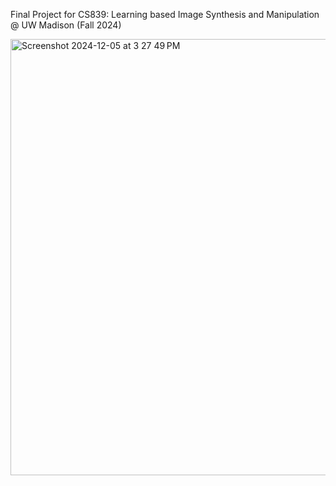 Final Project for CS839: Learning based Image Synthesis and Manipulation @ UW Madison (Fall 2024)

<img width="698" alt="Screenshot 2024-12-05 at 3 27 49 PM" src="https://github.com/user-attachments/assets/18775ce9-9649-413a-9067-e6dff8b08c63">

